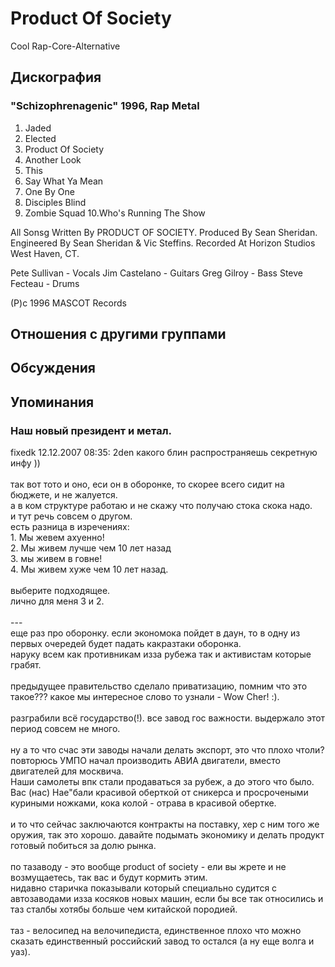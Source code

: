 # Product Of Society

Cool Rap-Core-Alternative

## Дискография

### "Schizophrenagenic" 1996, Rap Metal

1.  Jaded
2.  Elected
3.  Product Of Society
4.  Another Look
5.  This
6.  Say What Ya Mean
7.  One By One
8.  Disciples Blind
9.  Zombie Squad
10.Who's Running The Show

All Sonsg Written By PRODUCT OF SOCIETY.
Produced By Sean Sheridan.
Engineered By Sean Sheridan & Vic Steffins.
Recorded At Horizon Studios West Haven, CT.

Pete Sullivan - Vocals
Jim Castelano - Guitars
Greg Gilroy - Bass
Steve Fecteau - Drums

(P)c 1996 MASCOT Records


## Отношения с другими группами


## Обсуждения


## Упоминания

### Наш новый президент и метал.

fixedk 12.12.2007 08:35:
2den какого блин распространяешь секретную инфу ))<BR><BR>так вот тото и оно, еси он в оборонке, то скорее всего сидит на бюджете, и не жалуется.<BR>а в ком структуре работаю и не скажу что получаю стока скока надо. <BR>и тут речь совсем о другом.<BR>есть разница в изречениях:<BR>1. Мы жевем ахуенно!<BR>2. Мы живем лучше чем 10 лет назад<BR>3. мы живем в говне!<BR>4. Мы живем хуже чем 10 лет назад.<BR><BR>выберите подходящее.<BR>лично для меня 3 и 2.<BR><BR>---<BR>еще раз про оборонку. если экономока пойдет в даун, то в одну из первых очередей будет падать какразтаки оборонка.<BR>наруку всем как противникам изза рубежа так и активистам которые грабят.<BR><BR>предыдущее правительство сделало приватизацию, помним что это такое??? какое мы интересное слово то узнали - Wow Cher! :).<BR><BR>разграбили всё государство(!). все завод гос важности. выдержало этот период совсем не много.<BR><BR>ну а то что счас эти заводы начали делать экспорт, это что плохо чтоли?<BR>повторюсь УМПО начал производить АВИА двигатели, вместо двигателей для москвича.<BR>Наши самолеты впк стали продаваться за рубеж, а до этого что было.<BR>Вас (нас) Нае"бали красивой оберткой от сникерса и просрочеными куриными ножками, кока колой - отрава в красивой обертке.<BR><BR>и то что сейчас заключаются контракты на поставку, хер с ним того же оружия, так это хорошо. давайте подымать экономику и делать продукт готовый побиться за долю рынка.<BR><BR>по тазаводу - это вообще product of society - ели вы жрете и не возмущаетесь, так вас и будут кормить этим. <BR>нидавно старичка показывали который специально судится с автозаводами изза косяков новых машин, если бы все так относились и таз сталбы хотябы больше чем китайской породией.<BR><BR>таз - велосипед на велочипедиста, единственное плохо что можно сказать единственный российский завод то остался (а ну еще волга и уаз).

